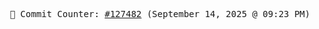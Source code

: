 <p align="center">
    <samp>
        📮 Commit Counter: <a href="https://github.com/Javascript-void0/Javascript-void0/commits/main">#127482</a> (September 14, 2025 @ 09:23 PM)
    </samp>
</p>